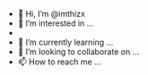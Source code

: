 - 👋 Hi, I’m @imthizx
- 👀 I’m interested in ...
- <br>
- 🌱 I’m currently learning ...
- 💞️ I’m looking to collaborate on ...
- 📫 How to reach me ...

<!---
imthizx/imthizx is a ✨ special ✨ repository because its `README.md` (this file) appears on your GitHub profile.
You can click the Preview link to take a look at your changes.
--->
